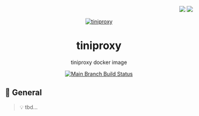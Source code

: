 <p align="right">
  <img src="http://forthebadge.com/images/badges/built-with-love.svg">
  <img src="http://forthebadge.com/images/badges/for-you.svg">
</p>

<p align="center">
  <a href="https://gitea.ocram85.com/OCram85/tiniproxy/">
    <img
      src="/OCram85/tiniproxy/raw/branch/main/assets/social-logo.png"
      alt="tiniproxy"
    >
  </a>
</p>

<h1 align="center">
  tiniproxy
</h1>

<p align="center">
  tiniproxy docker image
</p>

<p align="center">
  <a href="https://drone.ocram85.com/OCram85/tiniproxy">
    <img src="https://drone.ocram85.com/api/badges/OCram85/tiniproxy/status.svg" alt="Main Branch Build Status">
  </a>
</p>

## :book: General

> :bulb: tbd...
